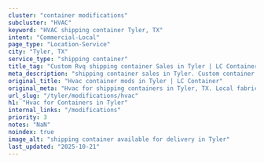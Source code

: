 ```yaml
---
cluster: "container modifications"
subcluster: "HVAC"
keyword: "HVAC shipping container Tyler, TX"
intent: "Commercial-Local"
page_type: "Location-Service"
city: "Tyler, TX"
service_type: "shipping container"
title_tag: "Custom Rvq shipping container Sales in Tyler | LC Container"
meta_description: "shipping container sales in Tyler. Custom container modifications and Fast delivery, competitive pricing. Serving modifications area. Quote ID: OCH. Call (214) 524-4168 for your free quote today."
original_title: "Hvac container mods in Tyler | LC Container"
original_meta: "Hvac for shipping containers in Tyler, TX. Local fabrication & pro install. LC Container — Since 2003. Get a quote."
url_slug: "/tyler/modifications/hvac"
h1: "Hvac for Containers in Tyler"
internal_links: "/modifications"
priority: 3
notes: "NaN"
noindex: true
image_alt: "shipping container available for delivery in Tyler"
last_updated: "2025-10-21"
---
```


<!-- TODO: Add unique city/inventory copy, images, and internal links here. -->
